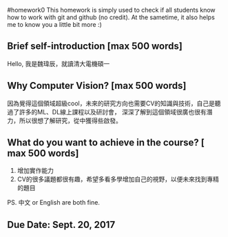 #homework0
This homework is simply used to check if all students know how to work with git and github (no credit).
At the sametime, it also helps me to know you a little bit more :)

## Brief self-introduction [max 500 words]
Hello, 我是魏瑋辰，就讀清大電機碩一

## Why Computer Vision? [max 500 words]
因為覺得這個領域超級cool，未來的研究方向也需要CV的知識與技術，自己是聽過了許多的ML、DL線上課程以及研討會，
深深了解到這個領域很廣也很有潛力，所以很想了解研究，從中獲得些啟發。

## What do you want to achieve in the course? [ max 500 words]
1. 增加實作能力
2. CV的很多議題都很有趣，希望多看多學增加自己的視野，以便未來找到專精的題目

PS. 中文 or English are both fine.

## Due Date: Sept. 20, 2017

